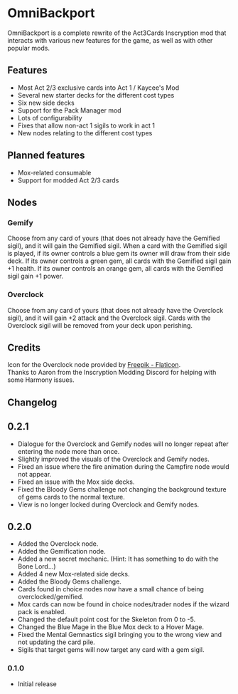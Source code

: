 # OmniBackport

OmniBackport is a complete rewrite of the Act3Cards Inscryption mod that interacts with various new features for the game, as well as with other popular mods.

## Features

* Most Act 2/3 exclusive cards into Act 1 / Kaycee's Mod
* Several new starter decks for the different cost types
* Six new side decks
* Support for the Pack Manager mod
* Lots of configurability
* Fixes that allow non-act 1 sigils to work in act 1
* New nodes relating to the different cost types

## Planned features

* Mox-related consumable
* Support for modded Act 2/3 cards

## Nodes

### Gemify
Choose from any card of yours (that does not already have the Gemified sigil), and it will gain the Gemified sigil.
When a card with the Gemified sigil is played, if its owner controls a blue gem its owner will draw from their side deck.
If its owner controls a green gem, all cards with the Gemified sigil gain +1 health.
If its owner controls an orange gem, all cards with the Gemified sigil gain +1 power.

### Overclock
Choose from any card of yours (that does not already have the Overclock sigil), and it will gain +2 attack and the Overclock sigil.
Cards with the Overclock sigil will be removed from your deck upon perishing.

## Credits

Icon for the Overclock node provided by [Freepik - Flaticon](https://www.flaticon.com/free-icons/energy). <br/>
Thanks to Aaron from the Inscryption Modding Discord for helping with some Harmony issues.

## Changelog

## 0.2.1
- Dialogue for the Overclock and Gemify nodes will no longer repeat after entering the node more than once.
- Slightly improved the visuals of the Overclock and Gemify nodes.
- Fixed an issue where the fire animation during the Campfire node would not appear.
- Fixed an issue with the Mox side decks.
- Fixed the Bloody Gems challenge not changing the background texture of gems cards to the normal texture.
- View is no longer locked during Overclock and Gemify nodes.

## 0.2.0
- Added the Overclock node.
- Added the Gemification node.
- Added a new secret mechanic. (Hint: It has something to do with the Bone Lord...)
- Added 4 new Mox-related side decks.
- Added the Bloody Gems challenge.
- Cards found in choice nodes now have a small chance of being overclocked/gemified.
- Mox cards can now be found in choice nodes/trader nodes if the wizard pack is enabled.
- Changed the default point cost for the Skeleton from 0 to -5.
- Changed the Blue Mage in the Blue Mox deck to a Hover Mage.
- Fixed the Mental Gemnastics sigil bringing you to the wrong view and not updating the card pile.
- Sigils that target gems will now target any card with a gem sigil.

### 0.1.0
- Initial release